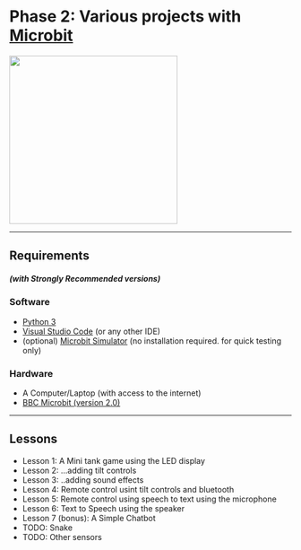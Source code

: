 # Phase 2: Various projects with [Microbit](https://microbit-micropython.readthedocs.io/en/v1.0.1/) 

<img src="https://static.electronicsweekly.com/wp-content/uploads/2020/10/14095503/microbit-v2.jpg" width="300">

---
## Requirements 
##### (with Strongly Recommended versions)
### Software
* [Python 3](https://www.python.org/download/releases/3.0/) 
* [Visual Studio Code](https://code.visualstudio.com/) (or any other IDE)
* (optional) [Microbit Simulator](https://create.withcode.uk/) (no installation required. for quick testing only)
### Hardware
* A Computer/Laptop (with access to the internet)
* [BBC Microbit (version 2.0)](https://www.amazon.co.uk/BBC-micro-Pocket-Sized-Programmable-Computer/dp/B08TR1QMR1/ref=sr_1_4?dchild=1&keywords=microbit+v2&qid=1615166120&sr=8-4)
--- 
## Lessons
* Lesson 1: A Mini tank game using the LED display
* Lesson 2: ...adding tilt controls
* Lesson 3: ..adding sound effects
* Lesson 4: Remote control usint tilt controls and bluetooth
* Lesson 5: Remote control using speech to text using the microphone
* Lesson 6: Text to Speech using the speaker
* Lesson 7 (bonus): A Simple Chatbot
* TODO: Snake
* TODO: Other sensors